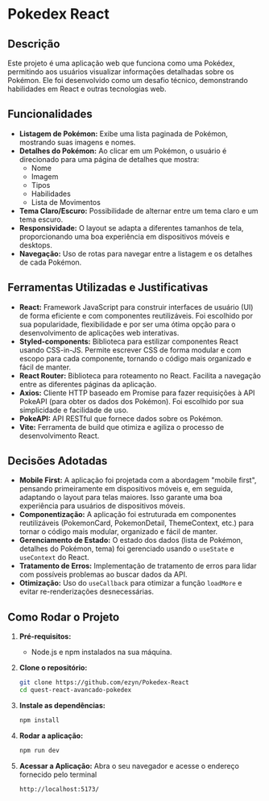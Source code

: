# Pokedex React

## Descrição

Este projeto é uma aplicação web que funciona como uma Pokédex, permitindo aos usuários visualizar informações detalhadas sobre os Pokémon. Ele foi desenvolvido como um desafio técnico, demonstrando habilidades em React e outras tecnologias web.

## Funcionalidades

*   **Listagem de Pokémon:** Exibe uma lista paginada de Pokémon, mostrando suas imagens e nomes.
*   **Detalhes do Pokémon:** Ao clicar em um Pokémon, o usuário é direcionado para uma página de detalhes que mostra:
    *   Nome
    *   Imagem
    *   Tipos
    *   Habilidades
    *   Lista de Movimentos
*   **Tema Claro/Escuro:** Possibilidade de alternar entre um tema claro e um tema escuro.
*   **Responsividade:** O layout se adapta a diferentes tamanhos de tela, proporcionando uma boa experiência em dispositivos móveis e desktops.
*   **Navegação:**  Uso de rotas para navegar entre a listagem e os detalhes de cada Pokémon.

## Ferramentas Utilizadas e Justificativas

*   **React:**  Framework JavaScript para construir interfaces de usuário (UI) de forma eficiente e com componentes reutilizáveis.  Foi escolhido por sua popularidade, flexibilidade e por ser uma ótima opção para o desenvolvimento de aplicações web interativas.
*   **Styled-components:**  Biblioteca para estilizar componentes React usando CSS-in-JS.  Permite escrever CSS de forma modular e com escopo para cada componente, tornando o código mais organizado e fácil de manter.
*   **React Router:**  Biblioteca para roteamento no React.  Facilita a navegação entre as diferentes páginas da aplicação.
*   **Axios:**  Cliente HTTP baseado em Promise para fazer requisições à API PokeAPI (para obter os dados dos Pokémon).  Foi escolhido por sua simplicidade e facilidade de uso.
*   **PokeAPI:**  API RESTful que fornece dados sobre os Pokémon.
*   **Vite:** Ferramenta de build que otimiza e agiliza o processo de desenvolvimento React.

## Decisões Adotadas

*   **Mobile First:** A aplicação foi projetada com a abordagem "mobile first", pensando primeiramente em dispositivos móveis e, em seguida, adaptando o layout para telas maiores. Isso garante uma boa experiência para usuários de dispositivos móveis.
*   **Componentização:** A aplicação foi estruturada em componentes reutilizáveis (PokemonCard, PokemonDetail, ThemeContext, etc.) para tornar o código mais modular, organizado e fácil de manter.
*   **Gerenciamento de Estado:**  O estado dos dados (lista de Pokémon, detalhes do Pokémon, tema) foi gerenciado usando o `useState` e `useContext` do React.
*   **Tratamento de Erros:** Implementação de tratamento de erros para lidar com possíveis problemas ao buscar dados da API.
*   **Otimização:**  Uso do `useCallback` para otimizar a função `loadMore` e evitar re-renderizações desnecessárias.

## Como Rodar o Projeto

1.  **Pré-requisitos:**
    *   Node.js e npm instalados na sua máquina.

2.  **Clone o repositório:**
    ```bash
    git clone https://github.com/ezyn/Pokedex-React
    cd quest-react-avancado-pokedex
    ```

3.  **Instale as dependências:**
    ```bash
    npm install
    ```

4.  **Rodar a aplicação:**
    ```bash
    npm run dev
    ```

5.  **Acessar a Aplicação:**  Abra o seu navegador e acesse o endereço fornecido pelo terminal
    ```
    http://localhost:5173/
    ```